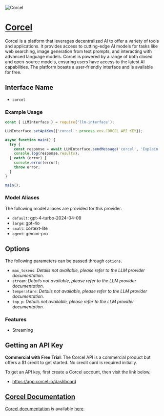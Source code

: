 ![Corcel](https://corcel.io/opengraph-image.png?7dc7fa422d541b32)

# [Corcel](https://corcel.io)

Corcel is a platform that leverages decentralized AI to offer a variety of tools and applications. It provides access to cutting-edge AI models for tasks like web searching, image generation from text prompts, and interacting with advanced language models. Corcel is powered by a range of both closed and open-source models, ensuring users have access to the latest AI capabilities. The platform boasts a user-friendly interface and is available for free.

## Interface Name

- `corcel`

### Example Usage

```javascript
const { LLMInterface } = require('llm-interface');

LLMInterface.setApiKey({'corcel': process.env.CORCEL_API_KEY});

async function main() {
  try {
    const response = await LLMInterface.sendMessage('corcel', 'Explain the importance of low latency LLMs.');
    console.log(response.results);
  } catch (error) {
    console.error(error);
    throw error;
  }
}

main();
```

### Model Aliases

The following model aliases are provided for this provider. 

- `default`: gpt-4-turbo-2024-04-09
- `large`: gpt-4o
- `small`: cortext-lite
- `agent`: gemini-pro


## Options

The following parameters can be passed through `options`.

- `max_tokens`: _Details not available, please refer to the LLM provider documentation._
- `stream`: _Details not available, please refer to the LLM provider documentation._
- `temperature`: _Details not available, please refer to the LLM provider documentation._
- `top_p`: _Details not available, please refer to the LLM provider documentation._


### Features

- Streaming


## Getting an API Key

**Commercial with Free Trial**: The Corcel API is a commercial product but offers a $1 credit to get started. No credit card is required initially.

To get an API key, first create a Corcel account, then visit the link below.

- https://app.corcel.io/dashboard


## [Corcel Documentation](https://docs.corcel.io/reference/the-corcel-api)

[Corcel documentation](https://docs.corcel.io/reference/the-corcel-api) is available [here](https://docs.corcel.io/reference/the-corcel-api).
